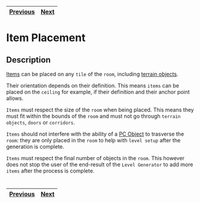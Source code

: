 | [Previous](doors.md) | [Next](npcs.md) |
| -------------------- | --------------- |

# Item Placement

## Description

[Items](../definitions/object_definition.md#items-objects) can be placed on any `tile` of the `room`, including [terrain objects](../definitions/object_definition.md#terrain-objects).

Their orientation depends on their definition. This means `items` can be placed on the `ceiling` for example, if their definition and their anchor point allows.

`Items` must respect the size of the `room` when being placed. This means they must fit within the bounds of the `room` and must not go through `terrain objects`, `doors` or `corridors`.

`Items` should not interfere with the ability of a [PC Object](../definitions/object_type_definition.md#pc-objects) to trasverse the `room`: they are only placed in the `room` to help with `level setup` after the generation is complete.

`Items` must respect the final number of objects in the `room`. This however does not stop the user of the end-result of the `Level Generator` to add more `items` after the process is complete.

#

| [Previous](doors.md) | [Next](npcs.md) |
| -------------------- | --------------- |
